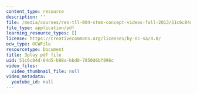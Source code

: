 ```yaml
---
content_type: resource
description: ''
file: /media/courses/res-tll-004-stem-concept-videos-fall-2013/51c6c84d64d5b98abbd07850d6bf896c_jwfeVqhqEB8.pdf
file_type: application/pdf
learning_resource_types: []
license: https://creativecommons.org/licenses/by-nc-sa/4.0/
ocw_type: OCWFile
resourcetype: Document
title: 3play pdf file
uid: 51c6c84d-64d5-b98a-bbd0-7850d6bf896c
video_files:
  video_thumbnail_file: null
video_metadata:
  youtube_id: null
---
```

